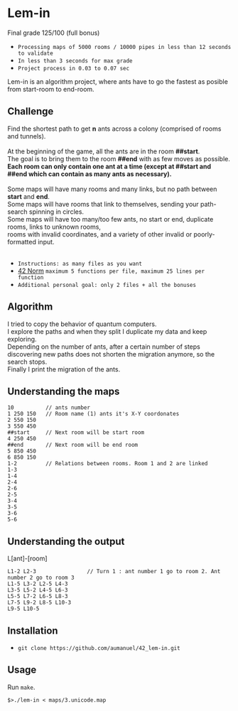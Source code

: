 # Lem-in

Final grade 125/100 (full bonus)<br>
* `Processing maps of 5000 rooms / 10000 pipes in less than 12 seconds to validate`
* `In less than 3 seconds for max grade`
* `Project process in 0.03 to 0.07 sec`

Lem-in is an algorithm project, where ants have to go the fastest as posible from start-room to end-room.<br>

## Challenge

Find the shortest path to get **n** ants across a colony (comprised of rooms and tunnels). <br>
<br>
At the beginning of the game, all the ants are in the room **##start**.<br>
The goal is to bring them to the room **##end** with as few moves as possible. <br>
<strong>Each room can only contain one ant at a time (except at **##start** and **##end** which can contain as many ants as necessary). <br></strong>
<br>
Some maps will have many rooms and many links, but no path between **start** and **end**. <br>
Some maps will have rooms that link to themselves, sending your path-search spinning in circles. <br>
Some maps will have too many/too few ants, no start or end, duplicate rooms, links to unknown rooms, <br>
rooms with invalid coordinates, and a variety of other invalid or poorly-formatted input. <br>
<br>
* `Instructions: as many files as you want`
* [42 Norm](https://cdn.intra.42.fr/pdf/pdf/960/norme.en.pdf) `maximum 5 functions per file, maximum 25 lines per function`
* `Additional personal goal: only 2 files + all the bonuses`


## Algorithm

I tried to copy the behavior of quantum computers.<br>
I explore the paths and when they split I duplicate my data and keep exploring.<br>
Depending on the number of ants, after a certain number of steps discovering new paths does not shorten the migration anymore, so the search stops.<br>
Finally I print the migration of the ants.<br>

## Understanding the maps
```
10          // ants number
1 250 150   // Room name (1) ants it's X-Y coordonates
2 550 150
3 550 450
##start     // Next room will be start room
4 250 450
##end       // Next room will be end room
5 850 450
6 850 150
1-2         // Relations between rooms. Room 1 and 2 are linked
1-3
1-4
2-4
2-6
2-5
3-4
3-5
3-6
5-6
```

## Understanding the output

L[ant]-[room]
```
L1-2 L2-3                // Turn 1 : ant number 1 go to room 2. Ant number 2 go to room 3
L1-5 L3-2 L2-5 L4-3
L3-5 L5-2 L4-5 L6-3
L5-5 L7-2 L6-5 L8-3
L7-5 L9-2 L8-5 L10-3
L9-5 L10-5
```

## Installation

* `git clone https://github.com/aumanuel/42_lem-in.git`

## Usage
Run ```make```.
```
$>./lem-in < maps/3.unicode.map
```

